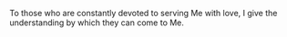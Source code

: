 To those who are constantly devoted to serving Me with love, I give the understanding by which they can come to Me.